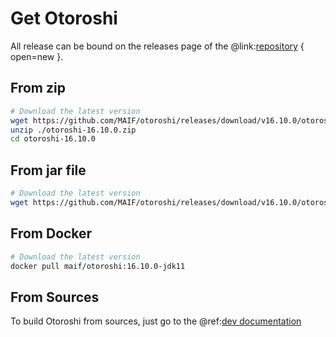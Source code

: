 # Get Otoroshi

All release can be bound on the releases page of the @link:[repository](https://github.com/MAIF/otoroshi/releases) { open=new }.

## From zip

```sh
# Download the latest version
wget https://github.com/MAIF/otoroshi/releases/download/v16.10.0/otoroshi-16.10.0.zip
unzip ./otoroshi-16.10.0.zip
cd otoroshi-16.10.0
```

## From jar file

```sh
# Download the latest version
wget https://github.com/MAIF/otoroshi/releases/download/v16.10.0/otoroshi.jar
```

## From Docker

```sh
# Download the latest version
docker pull maif/otoroshi:16.10.0-jdk11
```

## From Sources

To build Otoroshi from sources, just go to the @ref:[dev documentation](../dev.md)
